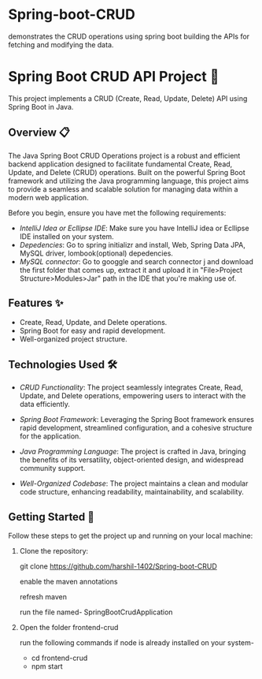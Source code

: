 # Spring-boot-CRUD
demonstrates the CRUD operations using spring boot building the APIs for fetching and modifying the data.

# Spring Boot CRUD API Project 🚀

This project implements a CRUD (Create, Read, Update, Delete) API using Spring Boot in Java.

## Overview 📋

The Java Spring Boot CRUD Operations project is a robust and efficient backend application designed to facilitate fundamental Create, Read, Update, and Delete (CRUD) operations. Built on the powerful Spring Boot framework and utilizing the Java programming language, this project aims to provide a seamless and scalable solution for managing data within a modern web application.

Before you begin, ensure you have met the following requirements:
- *IntelliJ Idea or Ecllipse IDE*: Make sure you have IntelliJ idea or Ecllipse IDE installed on your system.
- *Depedencies*: Go to spring initializr and install, Web, Spring Data JPA, MySQL driver, lombook(optional) depedencies.
- *MySQL connector*: Go to googgle and search connector j and download the first folder that comes up, extract it and upload it in "File>Project Structure>Modules>Jar" path  in the IDE that you're making use of.


## Features ✨

- Create, Read, Update, and Delete operations.
- Spring Boot for easy and rapid development.
- Well-organized project structure.

## Technologies Used 🛠

- *CRUD Functionality*: The project seamlessly integrates Create, Read, Update, and Delete operations, empowering users to interact with the data efficiently.

- *Spring Boot Framework*: Leveraging the Spring Boot framework ensures rapid development, streamlined configuration, and a cohesive structure for the application.

- *Java Programming Language*: The project is crafted in Java, bringing the benefits of its versatility, object-oriented design, and widespread community support.

- *Well-Organized Codebase*: The project maintains a clean and modular code structure, enhancing readability, maintainability, and scalability.


## Getting Started 🚦

Follow these steps to get the project up and running on your local machine:

1. Clone the repository:

   git clone https://github.com/harshil-1402/Spring-boot-CRUD

   enable the maven annotations

   refresh maven

   run the file named- SpringBootCrudApplication

2. Open the folder frontend-crud
   
   run the following commands if node is already installed on your system-
   - cd frontend-crud
   - npm start
